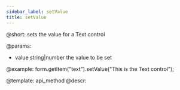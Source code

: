 ```yaml
---
sidebar_label: setValue
title: setValue
---          
```


@short: sets the value for a Text control

@params:
- value     string|number     the value to be set  


@example:
form.getItem("text").setValue("This is the Text control");


@template: api_method
@descr:


